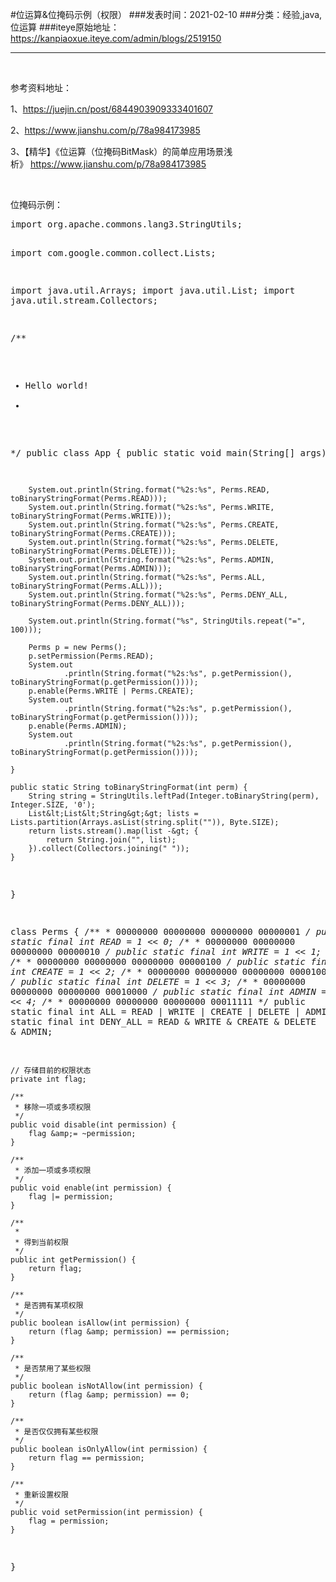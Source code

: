 #位运算&位掩码示例（权限）
###发表时间：2021-02-10
###分类：经验,java,位运算
###iteye原始地址：<a href="https://kanpiaoxue.iteye.com/admin/blogs/2519150" target="_blank">https://kanpiaoxue.iteye.com/admin/blogs/2519150</a>

---

<div class="iteye-blog-content-contain" style="font-size: 14px;"> 
 <p>&nbsp;</p> 
 <p>参考资料地址：</p> 
 <p>1、<a href="https://juejin.cn/post/6844903909333401607">https://juejin.cn/post/6844903909333401607</a></p> 
 <p>2、<a href="https://www.jianshu.com/p/78a984173985">https://www.jianshu.com/p/78a984173985</a></p> 
 <p>3、【精华】《位运算（位掩码BitMask）的简单应用场景浅析》&nbsp;<a href="https://www.jianshu.com/p/78a984173985">https://www.jianshu.com/p/78a984173985</a></p> 
 <p>&nbsp;</p> 
 <p>位掩码示例：</p> 
 <pre name="code" class="java">import org.apache.commons.lang3.StringUtils;

import com.google.common.collect.Lists;

import java.util.Arrays;
import java.util.List;
import java.util.stream.Collectors;

/**
 * Hello world!
 *
 */
public class App {
    public static void main(String[] args) {

        System.out.println(String.format("%2s:%s", Perms.READ, toBinaryStringFormat(Perms.READ)));
        System.out.println(String.format("%2s:%s", Perms.WRITE, toBinaryStringFormat(Perms.WRITE)));
        System.out.println(String.format("%2s:%s", Perms.CREATE, toBinaryStringFormat(Perms.CREATE)));
        System.out.println(String.format("%2s:%s", Perms.DELETE, toBinaryStringFormat(Perms.DELETE)));
        System.out.println(String.format("%2s:%s", Perms.ADMIN, toBinaryStringFormat(Perms.ADMIN)));
        System.out.println(String.format("%2s:%s", Perms.ALL, toBinaryStringFormat(Perms.ALL)));
        System.out.println(String.format("%2s:%s", Perms.DENY_ALL, toBinaryStringFormat(Perms.DENY_ALL)));

        System.out.println(String.format("%s", StringUtils.repeat("=", 100)));

        Perms p = new Perms();
        p.setPermission(Perms.READ);
        System.out
                .println(String.format("%2s:%s", p.getPermission(), toBinaryStringFormat(p.getPermission())));
        p.enable(Perms.WRITE | Perms.CREATE);
        System.out
                .println(String.format("%2s:%s", p.getPermission(), toBinaryStringFormat(p.getPermission())));
        p.enable(Perms.ADMIN);
        System.out
                .println(String.format("%2s:%s", p.getPermission(), toBinaryStringFormat(p.getPermission())));

    }

    public static String toBinaryStringFormat(int perm) {
        String string = StringUtils.leftPad(Integer.toBinaryString(perm), Integer.SIZE, '0');
        List&lt;List&lt;String&gt;&gt; lists = Lists.partition(Arrays.asList(string.split("")), Byte.SIZE);
        return lists.stream().map(list -&gt; {
            return String.join("", list);
        }).collect(Collectors.joining(" "));
    }

}

class Perms {
    /**
     * 00000000 00000000 00000000 00000001
     */
    public static final int READ = 1 &lt;&lt; 0;
    /**
     * 00000000 00000000 00000000 00000010
     */
    public static final int WRITE = 1 &lt;&lt; 1;
    /**
     * 00000000 00000000 00000000 00000100
     */
    public static final int CREATE = 1 &lt;&lt; 2;
    /**
     * 00000000 00000000 00000000 00001000
     */
    public static final int DELETE = 1 &lt;&lt; 3;
    /**
     * 00000000 00000000 00000000 00010000
     */
    public static final int ADMIN = 1 &lt;&lt; 4;
    /**
     * 00000000 00000000 00000000 00011111
     */
    public static final int ALL = READ | WRITE | CREATE | DELETE | ADMIN;
    public static final int DENY_ALL = READ &amp; WRITE &amp; CREATE &amp; DELETE &amp; ADMIN;

    // 存储目前的权限状态
    private int flag;

    /**
     * 移除一项或多项权限
     */
    public void disable(int permission) {
        flag &amp;= ~permission;
    }

    /**
     * 添加一项或多项权限
     */
    public void enable(int permission) {
        flag |= permission;
    }

    /**
     *
     * 得到当前权限
     */
    public int getPermission() {
        return flag;
    }

    /**
     * 是否拥有某项权限
     */
    public boolean isAllow(int permission) {
        return (flag &amp; permission) == permission;
    }

    /**
     * 是否禁用了某些权限
     */
    public boolean isNotAllow(int permission) {
        return (flag &amp; permission) == 0;
    }

    /**
     * 是否仅仅拥有某些权限
     */
    public boolean isOnlyAllow(int permission) {
        return flag == permission;
    }

    /**
     * 重新设置权限
     */
    public void setPermission(int permission) {
        flag = permission;
    }
}</pre> 
 <p>&nbsp;</p> 
</div>